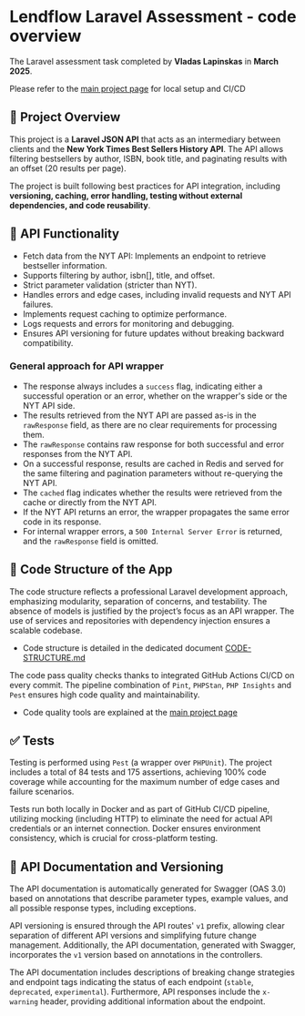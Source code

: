 # Lendflow Laravel Assessment - code overview
The Laravel assessment task completed by **Vladas Lapinskas** in **March 2025**.

Please refer to the [main project page](https://github.com/Lapinskas/test-laravel/blob/main/README.md) for local setup and CI/CD


## 📌 Project Overview

This project is a **Laravel JSON API** that acts as an intermediary between clients and the **New York Times Best Sellers History API**. The API allows filtering bestsellers by author, ISBN, book title, and paginating results with an offset (20 results per page).

The project is built following best practices for API integration, including **versioning, caching, error handling, testing without external dependencies, and code reusability**.

## 🚀 API Functionality

- Fetch data from the NYT API: Implements an endpoint to retrieve bestseller information.
- Supports filtering by author, isbn[], title, and offset.
- Strict parameter validation (stricter than NYT).
- Handles errors and edge cases, including invalid requests and NYT API failures.
- Implements request caching to optimize performance.
- Logs requests and errors for monitoring and debugging.
- Ensures API versioning for future updates without breaking backward compatibility.

### General approach for API wrapper

- The response always includes a `success` flag, indicating either a successful operation or an error, whether on the wrapper's side or the NYT API side.
- The results retrieved from the NYT API are passed as-is in the `rawResponse` field, as there are no clear requirements for processing them.
- The `rawResponse` contains raw response for both successful and error responses from the NYT API.
- On a successful response, results are cached in Redis and served for the same filtering and pagination parameters without re-querying the NYT API.
- The `cached` flag indicates whether the results were retrieved from the cache or directly from the NYT API.
- If the NYT API returns an error, the wrapper propagates the same error code in its response.
- For internal wrapper errors, a `500 Internal Server Error` is returned, and the `rawResponse` field is omitted.


## 📁 Code Structure of the App

The code structure reflects a professional Laravel development approach, emphasizing modularity, separation of concerns, and testability. The absence of models is justified by the project’s focus as an API wrapper. The use of services and repositories with dependency injection ensures a scalable codebase.
- Code structure is detailed in the dedicated document [CODE-STRUCTURE.md](https://github.com/Lapinskas/test-laravel/blob/main/source/CODE-STRUCTURE.md)

The code pass quality checks thanks to integrated GitHub Actions CI/CD on every commit.
The pipeline combination of `Pint`, `PHPStan`, `PHP Insights` and `Pest` ensures high code quality and maintainability.
- Code quality tools are explained at the [main project page](https://github.com/Lapinskas/test-laravel/blob/main/README.md)

## ✅ Tests

Testing is performed using `Pest` (a wrapper over `PHPUnit`). The project includes a total of 84 tests and 175 assertions, achieving 100% code coverage while accounting for the maximum number of edge cases and failure scenarios.

Tests run both locally in Docker and as part of GitHub CI/CD pipeline, utilizing mocking (including HTTP) to eliminate the need for actual API credentials or an internet connection. Docker ensures environment consistency, which is crucial for cross-platform testing.

## 🔖 API Documentation and Versioning

The API documentation is automatically generated for Swagger (OAS 3.0) based on annotations that describe parameter types, example values, and all possible response types, including exceptions.

API versioning is ensured through the API routes' `v1` prefix, allowing clear separation of different API versions and simplifying future change management. Additionally, the API documentation, generated with Swagger, incorporates the `v1` version based on annotations in the controllers.  

The API documentation includes descriptions of breaking change strategies and endpoint tags indicating the status of each endpoint (`stable`, `deprecated`, `experimental`). Furthermore, API responses include the `x-warning` header, providing additional information about the endpoint.
